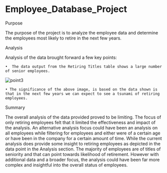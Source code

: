 # Employee_Database_Project

Purpose

The purpose of the project is to analyze the employee data and determine the employees most likely to retire in the next few years.

Analysis

Analysis of the data brought forward a few key points:

    •  The data output from the Retiring Titles table shows a large number of senior employees.
![point3](https://user-images.githubusercontent.com/96558665/154890661-5a4c8625-ff6e-459c-910a-99793988a912.png)

    • The significance of the above image, is based on the data shown is that in the next few years we can expect to see a tsunami of retiring employees.

Summary

The overall analysis of the data provided proved to be limiting. The focus of only retiring employees felt that it limited the effectiveness and impact of the analysis. An alternative analysis focus could have been an analysis on all employees while filtering for employees and either were of a certain age or have been in the company for a certain amount of time. While the current analysis does provide some insight to retiring employees as depicted in the data point in the Analysis section. The majority of employees are of titles of seniority and that can point towards likelihood of retirement. However with additional data and a broader focus, the analysis could have been far more complex and insightful into the overall status of employees.
